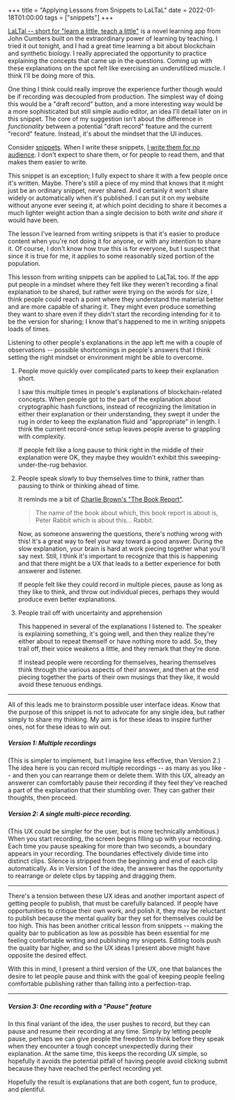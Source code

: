 +++
title = "Applying Lessons from Snippets to LaLTaL"
date = 2022-01-18T01:00:00
tags = ["snippets"]
+++

[LaLTal -- short for "learn a little, teach a little"](https://www.laltal.com/)
is a novel learning app from John Cumbers
built on the extraordinary power of learning by teaching.
I tried it out tonight, and I had a great time learning a bit about blockchain and synthetic biology.
I really appreciated the opportunity to practice explaining the concepts that came up in the questions. Coming up with these explanations on the spot felt like exercising an underutilized muscle. I think I'll be doing more of this.

One thing I think could really improve the experience further though
would be if recording was decoupled from production.
The simplest way of doing this would be a "draft record" button,
and a more interesting way would be a more sophisticated but still simple audio editor, an idea I'll detail later on in this snippet.
The core of my suggestion isn't about the difference in _functionality_ between a potential "draft record" feature and the current "record" feature.
Instead, it's about the mindset that the UI induces.

Consider [snippets](/snippets/).
When I write these snippets, [I write them for no audience](/snippets/2019-12-30-writing-for-no-audience/).
I don't expect to share them, or for people to read them,
  and that makes them easier to write.

This snippet is an exception; I fully expect to share it with a few people once it's written. Maybe. There's still a piece of my mind that knows that it might just be an ordinary snippet, never shared. And certainly it won't share widely or automatically when it's published. I can put it on my website without anyone ever seeing it, at which point deciding to share it becomes a much lighter weight action than a single decision to both _write and share it_ would have been.

The lesson I've learned from writing snippets is that it's easier to produce content when you're not doing it for anyone, or with any intention to share it.
Of course, I don't know how true this is for everyone, but I suspect that since it is true for me, it applies to some reasonably sized portion of the population.

This lesson from writing snippets can be applied to LaLTaL too.
If the app put people in a mindset where they felt like they weren't recording a final explanation to be shared,
but rather were trying on the words for size,
I think people could reach a point where they understand the material better and are more capable of sharing it.
They might even produce something they want to share even if they didn't start the recording intending for it to be the version for sharing; I know that's happened to me in writing snippets loads of times.

Listening to other people's explanations in the app
  left me with a couple of observations -- possible shortcomings in people's answers that I think setting the right mindset or environment might be able to overcome.

1) People move quickly over complicated parts to keep their explanation short.

    I saw this multiple times in people's explanations of blockchain-related concepts.
    When people got to the part of the explanation about cryptographic hash functions,
    instead of recognizing the limitation in either their explanation or their understanding, they swept it under the rug in order to keep the explanation fluid and "appropriate" in length. I think the current record-once setup leaves people averse to grappling with complexity.

    If people felt like a long pause to think right in the middle of their explanation were OK, they maybe they wouldn't exhibit this sweeping-under-the-rug behavior.

2) People speak slowly to buy themselves time to think, rather than pausing to think or thinking ahead of time.

    It reminds me a bit of [Charlie Brown's "The Book Report"](https://www.youtube.com/watch?v=0cA9j2EpAHE).

    > The name of the book about which,
    > this book report is about is,
    > Peter Rabbit which is about this...
    > Rabbit.

    Now, as someone answering the questions, there's nothing wrong with this!
    It's a great way to feel your way toward a good answer. During the slow explanation, your brain is hard at work piecing together what you'll say next.
    Still, I think it's important to recognize that this is happening and that there might be a UX that leads to a better experience for both answerer and listener.

    If people felt like they could record in multiple pieces, pause as long as they like to think, and throw out individual pieces,
    perhaps they would produce even better explanations.

3) People trail off with uncertainty and apprehension

    This happened in several of the explanations I listened to.
    The speaker is explaining something, it's going well, and then they realize they're either about to repeat themself or have nothing more to add.
    So, they trail off, their voice weakens a little, and they remark that they're done.

    If instead people were recording for themselves,
    hearing themselves think through the various aspects of their answer,
    and then at the end piecing together the parts of their own musings that they like,
    it would avoid these tenuous endings.

----

All of this leads me to brainstorm possible user interface ideas.
Know that the purpose of this snippet is not to advocate for any single idea,
but rather simply to share my thinking.
My aim is for these ideas to inspire further ones, not for these ideas to win out.

##### Version 1: Multiple recordings
(This is simpler to implement, but I imagine less effective, than Version 2.)
The idea here is you can record multiple recordings -- as many as you like -- and then you can rearrange them or delete them.
With this UX, already an answerer can comfortably pause their recording if they feel they've reached a part of the explanation that their stumbling over. They can gather their thoughts, then proceed.

##### Version 2: A single multi-piece recording.
(This UX could be simpler for the user, but is more technically ambitious.)
When you start recording,
  the screen begins filling up with your recording.
Each time you pause speaking for more than two seconds,
  a boundary appears in your recording.
The boundaries effectively divide time into distinct clips.
Silence is stripped from the beginning and end of each clip automatically.
As in Version 1 of the idea, the answerer has the opportunity to rearrange or delete clips by tapping and dragging them.

---

There's a tension between these UX ideas and another important aspect of getting people to publish, that must be carefully balanced.
If people have opportunities to critique their own work, and polish it, they may be reluctant to publish because the mental quality bar they set for themselves could be too high.
This has been another critical lesson from snippets -- making the quality bar to publication as low as possible has been essential for me feeling comfortable writing and publishing my snippets.
Editing tools push the quality bar higher, and so the UX ideas I present above might have opposite the desired effect.

With this in mind, I present a third version of the UX, one that balances the desire to let people pause and think with the goal of keeping people feeling comfortable publishing rather than falling into a perfection-trap.

---

##### Version 3: One recording with a "Pause" feature

In this final variant of the idea, the user pushes to record,
  but they can pause and resume their recording at any time.
Simply by letting people pause, perhaps we can give people the freedom to think before they speak when they encounter a tough concept unexpectedly during their explanation.
At the same time, this keeps the recording UX simple, so hopefully it avoids the potential pitfall of having people avoid clicking submit because they have reached the perfect recording yet.

Hopefully the result is explanations that are both cogent, fun to produce, and plentiful.
